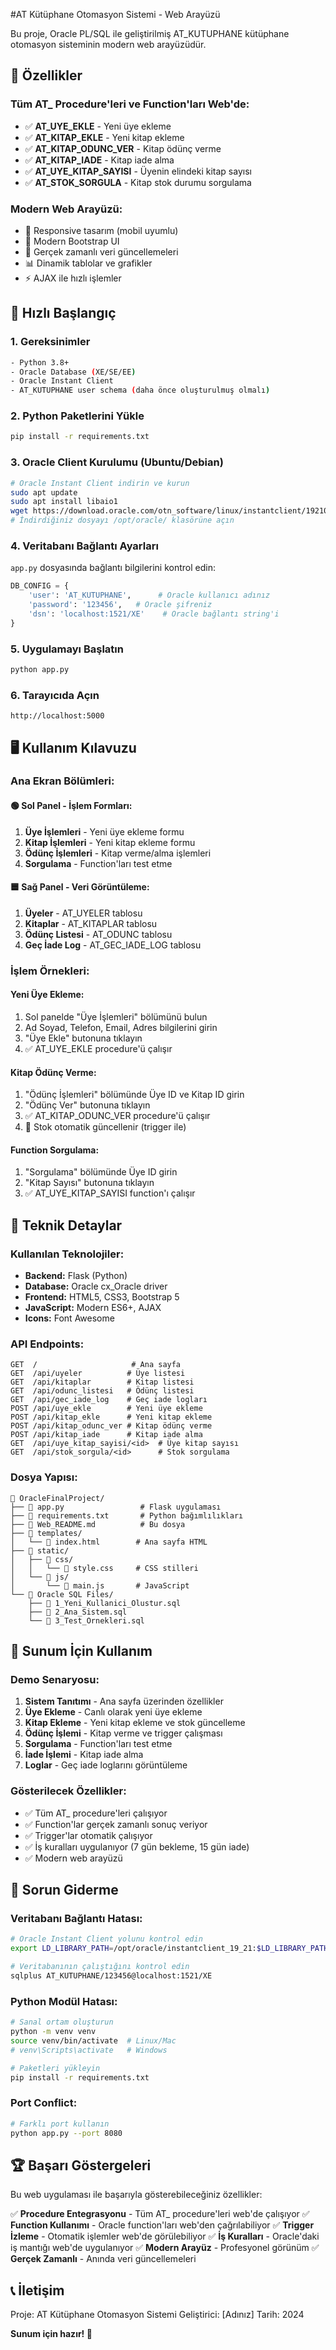 #AT Kütüphane Otomasyon Sistemi - Web Arayüzü

Bu proje, Oracle PL/SQL ile geliştirilmiş AT_KUTUPHANE kütüphane otomasyon sisteminin modern web arayüzüdür.

## 🌟 Özellikler

### Tüm AT_ Procedure'leri ve Function'ları Web'de:
- ✅ **AT_UYE_EKLE** - Yeni üye ekleme
- ✅ **AT_KITAP_EKLE** - Yeni kitap ekleme
- ✅ **AT_KITAP_ODUNC_VER** - Kitap ödünç verme
- ✅ **AT_KITAP_IADE** - Kitap iade alma
- ✅ **AT_UYE_KITAP_SAYISI** - Üyenin elindeki kitap sayısı
- ✅ **AT_STOK_SORGULA** - Kitap stok durumu sorgulama

### Modern Web Arayüzü:
- 📱 Responsive tasarım (mobil uyumlu)
- 🎨 Modern Bootstrap UI
- 🔄 Gerçek zamanlı veri güncellemeleri
- 📊 Dinamik tablolar ve grafikler
- ⚡ AJAX ile hızlı işlemler

## 🚀 Hızlı Başlangıç

### 1. Gereksinimler
```bash
- Python 3.8+
- Oracle Database (XE/SE/EE)
- Oracle Instant Client
- AT_KUTUPHANE user schema (daha önce oluşturulmuş olmalı)
```

### 2. Python Paketlerini Yükle
```bash
pip install -r requirements.txt
```

### 3. Oracle Client Kurulumu (Ubuntu/Debian)
```bash
# Oracle Instant Client indirin ve kurun
sudo apt update
sudo apt install libaio1
wget https://download.oracle.com/otn_software/linux/instantclient/1921000/instantclient-basic-linux.x64-19.21.0.0.0dbru.zip
# İndirdiğiniz dosyayı /opt/oracle/ klasörüne açın
```

### 4. Veritabanı Bağlantı Ayarları
`app.py` dosyasında bağlantı bilgilerini kontrol edin:
```python
DB_CONFIG = {
    'user': 'AT_KUTUPHANE',      # Oracle kullanıcı adınız
    'password': '123456',   # Oracle şifreniz
    'dsn': 'localhost:1521/XE'    # Oracle bağlantı string'i
}
```

### 5. Uygulamayı Başlatın
```bash
python app.py
```

### 6. Tarayıcıda Açın
```
http://localhost:5000
```

## 🖥️ Kullanım Kılavuzu

### Ana Ekran Bölümleri:

#### 🟢 Sol Panel - İşlem Formları:
1. **Üye İşlemleri** - Yeni üye ekleme formu
2. **Kitap İşlemleri** - Yeni kitap ekleme formu
3. **Ödünç İşlemleri** - Kitap verme/alma işlemleri
4. **Sorgulama** - Function'ları test etme

#### 🟦 Sağ Panel - Veri Görüntüleme:
1. **Üyeler** - AT_UYELER tablosu
2. **Kitaplar** - AT_KITAPLAR tablosu
3. **Ödünç Listesi** - AT_ODUNC tablosu
4. **Geç İade Log** - AT_GEC_IADE_LOG tablosu

### İşlem Örnekleri:

#### Yeni Üye Ekleme:
1. Sol panelde "Üye İşlemleri" bölümünü bulun
2. Ad Soyad, Telefon, Email, Adres bilgilerini girin
3. "Üye Ekle" butonuna tıklayın
4. ✅ AT_UYE_EKLE procedure'ü çalışır

#### Kitap Ödünç Verme:
1. "Ödünç İşlemleri" bölümünde Üye ID ve Kitap ID girin
2. "Ödünç Ver" butonuna tıklayın
3. ✅ AT_KITAP_ODUNC_VER procedure'ü çalışır
4. 🔄 Stok otomatik güncellenir (trigger ile)

#### Function Sorgulama:
1. "Sorgulama" bölümünde Üye ID girin
2. "Kitap Sayısı" butonuna tıklayın
3. ✅ AT_UYE_KITAP_SAYISI function'ı çalışır

## 🔧 Teknik Detaylar

### Kullanılan Teknolojiler:
- **Backend:** Flask (Python)
- **Database:** Oracle cx_Oracle driver
- **Frontend:** HTML5, CSS3, Bootstrap 5
- **JavaScript:** Modern ES6+, AJAX
- **Icons:** Font Awesome

### API Endpoints:
```
GET  /                     # Ana sayfa
GET  /api/uyeler          # Üye listesi
GET  /api/kitaplar        # Kitap listesi
GET  /api/odunc_listesi   # Ödünç listesi
GET  /api/gec_iade_log    # Geç iade logları
POST /api/uye_ekle        # Yeni üye ekleme
POST /api/kitap_ekle      # Yeni kitap ekleme
POST /api/kitap_odunc_ver # Kitap ödünç verme
POST /api/kitap_iade      # Kitap iade alma
GET  /api/uye_kitap_sayisi/<id>  # Üye kitap sayısı
GET  /api/stok_sorgula/<id>      # Stok sorgulama
```

### Dosya Yapısı:
```
📁 OracleFinalProject/
├── 📄 app.py                 # Flask uygulaması
├── 📄 requirements.txt       # Python bağımlılıkları
├── 📄 Web_README.md          # Bu dosya
├── 📁 templates/
│   └── 📄 index.html        # Ana sayfa HTML
├── 📁 static/
│   ├── 📁 css/
│   │   └── 📄 style.css     # CSS stilleri
│   └── 📁 js/
│       └── 📄 main.js       # JavaScript
└── 📁 Oracle SQL Files/
    ├── 📄 1_Yeni_Kullanici_Olustur.sql
    ├── 📄 2_Ana_Sistem.sql
    └── 📄 3_Test_Ornekleri.sql
```

## 🎯 Sunum İçin Kullanım

### Demo Senaryosu:
1. **Sistem Tanıtımı** - Ana sayfa üzerinden özellikler
2. **Üye Ekleme** - Canlı olarak yeni üye ekleme
3. **Kitap Ekleme** - Yeni kitap ekleme ve stok güncelleme
4. **Ödünç İşlemi** - Kitap verme ve trigger çalışması
5. **Sorgulama** - Function'ları test etme
6. **İade İşlemi** - Kitap iade alma
7. **Loglar** - Geç iade loglarını görüntüleme

### Gösterilecek Özellikler:
- ✅ Tüm AT_ procedure'leri çalışıyor
- ✅ Function'lar gerçek zamanlı sonuç veriyor
- ✅ Trigger'lar otomatik çalışıyor
- ✅ İş kuralları uygulanıyor (7 gün bekleme, 15 gün iade)
- ✅ Modern web arayüzü

## 🐛 Sorun Giderme

### Veritabanı Bağlantı Hatası:
```bash
# Oracle Instant Client yolunu kontrol edin
export LD_LIBRARY_PATH=/opt/oracle/instantclient_19_21:$LD_LIBRARY_PATH

# Veritabanının çalıştığını kontrol edin
sqlplus AT_KUTUPHANE/123456@localhost:1521/XE
```

### Python Modül Hatası:
```bash
# Sanal ortam oluşturun
python -m venv venv
source venv/bin/activate  # Linux/Mac
# venv\Scripts\activate   # Windows

# Paketleri yükleyin
pip install -r requirements.txt
```

### Port Conflict:
```bash
# Farklı port kullanın
python app.py --port 8080
```

## 🏆 Başarı Göstergeleri

Bu web uygulaması ile başarıyla gösterebileceğiniz özellikler:

✅ **Procedure Entegrasyonu** - Tüm AT_ procedure'leri web'de çalışıyor
✅ **Function Kullanımı** - Oracle function'ları web'den çağrılabiliyor
✅ **Trigger İzleme** - Otomatik işlemler web'de görülebiliyor
✅ **İş Kuralları** - Oracle'daki iş mantığı web'de uygulanıyor
✅ **Modern Arayüz** - Profesyonel görünüm
✅ **Gerçek Zamanlı** - Anında veri güncellemeleri

## 📞 İletişim

Proje: AT Kütüphane Otomasyon Sistemi
Geliştirici: [Adınız]
Tarih: 2024

**Sunum için hazır! 🚀** 
